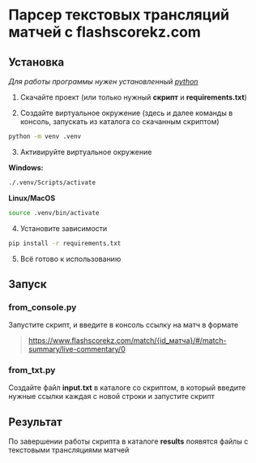 # Парсер текстовых трансляций матчей с flashscorekz.com

## Установка

*Для работы программы нужен установленный [python](https://www.python.org/downloads/)*

1. Скачайте проект (или только нужный **скрипт** и **requirements.txt**)
  
3. Создайте виртуальное окружение (здесь и далее команды в консоль, запускать из каталога со скачанным скриптом)

```sh
python -m venv .venv
```

3. Активируйте виртуальное окружение

**Windows:**

```sh
./.venv/Scripts/activate
```

**Linux/MacOS**

```sh
source .venv/bin/activate
```

4. Установите зависимости

```sh
pip install -r requirements.txt
```

5. Всё готово к использованию

## Запуск

### from_console.py

Запустите скрипт, и введите в консоль ссылку на матч в формате

> https://www.flashscorekz.com/match/{id_матча}/#/match-summary/live-commentary/0

### from_txt.py

Создайте файл **input.txt** в каталоге со скриптом, в который введите нужные ссылки каждая с новой строки и запустите скрипт

## Результат

По завершении работы скрипта в каталоге **results** появятся файлы с текстовыми трансляциями матчей
